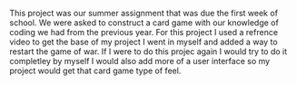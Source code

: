 This project was our summer assignment that was due the first week of school.
We were asked to construct a card game with our knowledge of coding we had from the previous year.
For this project I used a refrence video to get the base of my project
I went in myself and added a way to restart the game of war.
If I were to do this projec again I would try to do it completley by myself
I would also add more of a user interface so my project would get that card game type of feel.

